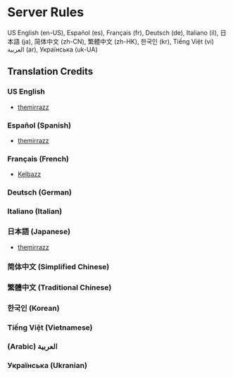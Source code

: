 # Server Rules
US English (en-US), Español (es), Français (fr), Deutsch (de), Italiano (il), 日本語 (ja), 简体中文 (zh-CN), 繁體中文 (zh-HK), 한국인 (kr), Tiếng Việt (vi) العربية (ar), Українська (uk-UA)

## Translation Credits
### US English
* [themirrazz](https://m.stretch.wtf/)
### Español (Spanish)
* [themirrazz](https://m.stretch.wtf/)
### Français (French)
* [Kelbazz](https://github.com/kelbazz)
### Deutsch (German)
### Italiano (Italian)
### 日本語 (Japanese)
* [themirrazz](https://m.stretch.wtf/)
### 简体中文 (Simplified Chinese)
### 繁體中文 (Traditional Chinese)
### 한국인 (Korean)
### Tiếng Việt (Vietnamese)
### (Arabic) العربية
### Українська (Ukranian)
